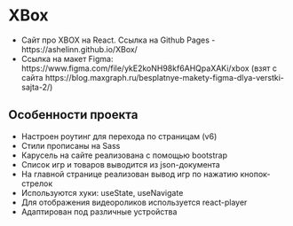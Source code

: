 # XBox
<ul>
  <li>Сайт про XBOX на React. Ссылка на Github Pages - https://ashelinn.github.io/XBox/</li>
  <li>Ссылка на макет Figma: https://www.figma.com/file/ykE2koNH98kf6AHQpaXAKi/xbox (взят с сайта https://blog.maxgraph.ru/besplatnye-makety-figma-dlya-verstki-sajta-2/)</li>
</ul>
  
 ## Особенности проекта
 <ul>
  <li>Настроен роутинг для перехода по страницам (v6)</li>
  <li>Стили прописаны на Sass</li>
  <li>Карусель на сайте реализована с помощью bootstrap</li>
  <li>Список игр и товаров выводится из json-документа</li>
  <li>На главной странице реализован вывод игр по нажатию кнопок-стрелок</li>
  <li>Используются хуки: useState, useNavigate</li>
  <li>Для отображения видеороликов используется react-player</li>
  <li>Адаптирован под различные устройства</li>
 </ul>
 

